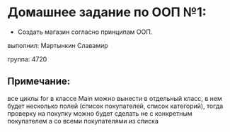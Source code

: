 # Домашнее задание по ООП №1:
* Создать магазин согласно принципам ООП.

выполнил: Мартынкин Славамир

группа: 4720

## Примечание: 

все циклы for в классе Main можно вынести в отдельный класс, в нем будет несколько полей (список покупателей, список категорий), тогда проверку на покупку можно будет сделать не с конкретным покупателем а со всеми покупателями из списка





